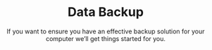 ---
sort_key: 4
layout: "sku"
id: data-backup-hour
title: "Data Backup"
heading: "Data Backup"
subtitle: "If you want to ensure you have an effective backup solution for your computer we’ll get things started for you.
"
category: "Data Transfer"
category_description: "Services to transfer data. e.g. cloud migration, storage upgrades."
features:
 - feature: "Cloud storage OR" - feature: "An external hard drive OR" - feature: "Network Attached Storage device (NAS)" - feature: "And the good news is you don’t need to hold onto the phone while the back up is in progress. We will start the transfer with you over-the-phone, then call back once it’s complete to finish the service."
price: "99"
unit: "hour"
---